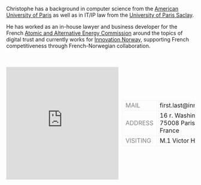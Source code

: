 <head> 
<script src="https://kit.fontawesome.com/aeb7c89902.js" crossorigin="anonymous"></script>

<!-- Squeaky Tracking Code for https://slim.page -->
<script>
  (function(s,q,e,a,u,k,y){
    s._sqSettings={site_id:'4d4a3660-d01b-4e2f-b2c3-4c860d4bac58'};
    u=q.getElementsByTagName('head')[0];
    k=q.createElement('script');
    k.src=e+s._sqSettings.site_id;
    u.appendChild(k);
  })(window,document,'https://cdn.squeaky.ai/g/0.4.0/script.js?');
</script>

</head>


Christophe has a background in computer science from the <a href="https://www.aup.edu/">American University of Paris</a> as well as in IT/IP law from the <a href="https://www.universite-paris-saclay.fr/en">University of Paris Saclay</a>.

He has worked as an in-house lawyer and business developer for the French <a href="https://list.cea.fr/en/digital-trust-building-a-more-secure-digital-world/">Atomic and Alternative Energy Commission</a> around the topics of digital trust and currently works for <a href="https://en.innovasjonnorge.no">Innovation Norway</a>, supporting French competitiveness through French-Norwegian collaboration.

<br>
<br>


<tr>
<div style="display: flex; align-items: center;">
    <iframe class="tabContent" name="tabIframe2" frameborder="0" 
            src="https://api.mapbox.com/styles/v1/chrisatmap/clqdjwxk300dw01qv1mu6cx9m.html?title=false&access_token=pk.eyJ1IjoiY2hyaXNhdG1hcCIsImEiOiJjbHFkanRndW8wNjA3MmpudXd6MnZqNDIzIn0.j2jlIdifM0ESvNBNlKXQ-A&zoomwheel=false#10.44/48.8682/2.3152" 
            title="Monochrome" style="border:none; width: 400px; height: 300px;"></iframe>
    <table style="margin-left: 10px;">
        <tr>
            <td style="border: 1px solid #f2f2f2;"><span style="color:grey">MAIL</span></td>
            <td style="border: 1px solid #f2f2f2;">first.last@innovationnorway.no</td>
        </tr>
        <tr>
            <td style="border: 1px solid #f2f2f2;"><span style="color:grey">ADDRESS</span></td>
            <td style="border: 1px solid #f2f2f2;">16 r. Washington<br>75008 Paris<br>France</td>        
        </tr>
        <tr>
            <td style="border: 1px solid #f2f2f2;"><span style="color:grey">VISITING</span></td>
            <td style="border: 1px solid #f2f2f2;">M.1 Victor Hugo <br> <a href="https://www.ratp.fr/en/itineraires" target="_blank">
  <i class="fa-solid fa-train-subway"></i>
</a></td>        
        </tr>
    </table>
</div>
</tr>

    
